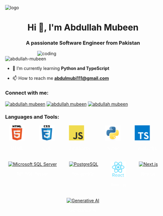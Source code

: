 ![logo](https://github.com/Abdullah-Mubeen/Abdullah-Mubeen/blob/main/Blue%20Yellow%20Futuristic%20Virtual%20Technology%20Blog%20Banner.png)

<h1 align="center">Hi 👋, I'm Abdullah Mubeen</h1>
<h3 align="center">A passionate Software Engineer from Pakistan</h3>

<img align="right" alt="coding" width="400" src="https://media1.giphy.com/media/v1.Y2lkPTc5MGI3NjExa2xjbm11N2RoMm1lZ2k4aGMzOW1oMDczaHFuenhrc2QybWl1NHprcyZlcD12MV9naWZzX3NlYXJjaCZjdD1n/qgQUggAC3Pfv687qPC/giphy.gif">

<p align="left"> <img src="https://komarev.com/ghpvc/?username=abdullah-mubeen&label=Profile%20views&color=0e75b6&style=flat" alt="abdullah-mubeen" /> </p>

- 🌱 I’m currently learning **Python and TypeScript**

- 📫 How to reach me **abdulmubi111@gmail.com**

<h3 align="left">Connect with me:</h3>
<p align="left">
<a href="https://twitter.com/abdullah mubeen" target="blank"><img align="center" src="https://raw.githubusercontent.com/rahuldkjain/github-profile-readme-generator/master/src/images/icons/Social/twitter.svg" alt="abdullah mubeen" height="30" width="40" /></a>
<a href="https://linkedin.com/in/abdullah mubeen" target="blank"><img align="center" src="https://raw.githubusercontent.com/rahuldkjain/github-profile-readme-generator/master/src/images/icons/Social/linked-in-alt.svg" alt="abdullah mubeen" height="30" width="40" /></a>
<a href="https://fb.com/abdullah mubeen" target="blank"><img align="center" src="https://raw.githubusercontent.com/rahuldkjain/github-profile-readme-generator/master/src/images/icons/Social/facebook.svg" alt="abdullah mubeen" height="30" width="40" /></a>
</p>
<style>
     .icon a {
      transition: transform 0.2s; /* Smooth transition for scaling */
    }
    .icon img {
      filter: drop-shadow(2px 2px 10px rgba(255, 255, 255, 0.5)); /* White shadow */
      transition: transform 0.2s; /* Smooth transition for scaling */
    }
    .icon img:hover {
      transform: scale(1.1); /* Slightly larger on hover */
    }
    .icon p {
      text-align: center;
      color: white;
    }
</style>

<h3 align="left">Languages and Tools:</h3>
<div
  style="
    display: flex;
    flex-wrap: wrap;
    justify-content: space-around;
    gap: 20px;
  "
>
  <!-- HTML icon -->
  <div class="icon">
    <a href="https://www.w3.org/html/" target="_blank" rel="noreferrer">
      <img
        src="https://raw.githubusercontent.com/devicons/devicon/master/icons/html5/html5-original-wordmark.svg"
        alt="HTML5"
        width="50"
        height="50"
      />
    </a>
    <p>HTML</p>
  </div>

  <!-- CSS icon -->
  <div class="icon">
    <a href="https://www.w3schools.com/css/" target="_blank" rel="noreferrer">
      <img
        src="https://raw.githubusercontent.com/devicons/devicon/master/icons/css3/css3-original-wordmark.svg"
        alt="CSS3"
        width="50"
        height="50"
      />
    </a>
    <p>CSS</p>
  </div>

  <!-- JavaScript icon -->
  <div class="icon">
    <a
      href="https://developer.mozilla.org/en-US/docs/Web/JavaScript"
      target="_blank"
      rel="noreferrer"
    >
      <img
        src="https://raw.githubusercontent.com/devicons/devicon/master/icons/javascript/javascript-original.svg"
        alt="JavaScript"
        width="50"
        height="50"
      />
    </a>
    <p>JavaScript</p>
  </div>

  <!-- Python icon -->
  <div class="icon">
    <a href="https://www.python.org" target="_blank" rel="noreferrer">
      <img
        src="https://raw.githubusercontent.com/devicons/devicon/master/icons/python/python-original.svg"
        alt="Python"
        width="50"
        height="50"
      />
    </a>
    <p>Python</p>
  </div>

  <!-- TypeScript icon -->
  <div class="icon">
    <a href="https://www.typescriptlang.org" target="_blank" rel="noreferrer">
      <img
        src="https://raw.githubusercontent.com/devicons/devicon/master/icons/typescript/typescript-original.svg"
        alt="TypeScript"
        width="50"
        height="50"
      />
    </a>
    <p>TypeScript</p>
  </div>

  <!-- Microsoft SQL Server icon -->
  <div class="icon">
    <a
      href="https://www.microsoft.com/en-us/sql-server"
      target="_blank"
      rel="noreferrer"
    >
      <img
        src="https://cdn-icons-png.flaticon.com/512/5968/5968342.png"
        alt="Microsoft SQL Server"
        width="50"
        height="50"
      />
    </a>
    <p>MS SQL Server</p>
  </div>

  <!-- PostgreSQL icon -->
  <div class="icon">
    <a href="https://www.postgresql.org" target="_blank" rel="noreferrer">
      <img
        src="https://cdn-icons-png.flaticon.com/512/5968/5968354.png"
        alt="PostgreSQL"
        width="50"
        height="50"
      />
    </a>
    <p>PostgreSQL</p>
  </div>

  <!-- React.js icon -->
  <div class="icon">
    <a href="https://reactjs.org" target="_blank" rel="noreferrer">
      <img
        src="https://raw.githubusercontent.com/devicons/devicon/master/icons/react/react-original-wordmark.svg"
        alt="React.js"
        width="50"
        height="50"
      />
    </a>
    <p>React.js</p>
  </div>

  <!-- Next.js icon -->
  <div class="icon">
    <a href="https://nextjs.org" target="_blank" rel="noreferrer">
      <img
        src="https://cdn.worldvectorlogo.com/logos/next-js.svg"
        alt="Next.js"
        width="50"
        height="50"
      />
    </a>
    <p>Next.js</p>
  </div>

  <!-- Generative AI icon -->
  <div class="icon">
    <a href="https://openai.com" target="_blank" rel="noreferrer">
      <img
        src="https://cdn-icons-png.flaticon.com/512/327/327779.png"
        alt="Generative AI"
        width="50"
        height="50"
      />
    </a>
    <p>Generative AI</p>
  </div>
</div>

